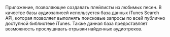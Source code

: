 Приложение, позволяющее создавать плейлисты из любимых песен.
В качестве базы аудиозаписей используется база данных iTunes Search API, которая позволяет выполнять поисковые запросы по всей публично доступной библиотеке iTunes. Также данная база предоставляет возможность прослушивать отрывки найденных аудиотреков.
